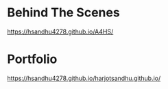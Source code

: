 # Behind The Scenes 
https://hsandhu4278.github.io/A4HS/

# Portfolio 

https://hsandhu4278.github.io/harjotsandhu.github.io/
